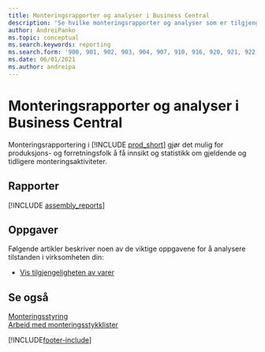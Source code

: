 ```yaml
---
title: Monteringsrapporter og analyser i Business Central
description: 'Se hvilke monteringsrapporter og analyser som er tilgjengelige i standardversjonen av Business Central, slik at du kan holde oversikt over virksomheten.'
author: AndreiPanko
ms.topic: conceptual
ms.search.keywords: reporting
ms.search.form: '900, 901, 902, 903, 904, 907, 910, 916, 920, 921, 922, 923, 940, 941, 942, 930, 931, 932, 914, 915, 905, Report_801, Report_809, Report_810, Report_811, Report_812, Report_915, Report_5871, Report_5872'
ms.date: 06/01/2021
ms.author: andreipa
---
```

# <a name="assembly-reports-and-analytics-in-business-central" />Monteringsrapporter og analyser i Business Central

Monteringsrapportering i [!INCLUDE [prod_short](includes/prod_short.md)] gjør det mulig for produksjons- og forretningsfolk å få innsikt og statistikk om gjeldende og tidligere monteringsaktiviteter.  

## <a name="reports" />Rapporter

[!INCLUDE [assembly_reports](includes/assembly-reports-include.md)]

## <a name="tasks" />Oppgaver

Følgende artikler beskriver noen av de viktige oppgavene for å analysere tilstanden i virksomheten din:

* [Vis tilgjengeligheten av varer](inventory-how-availability-overview.md)

## <a name="see-also" />Se også

[Monteringsstyring](assembly-assemble-items.md)  
[Arbeid med monteringsstykklister](assembly-how-work-assembly-boms.md)  

[!INCLUDE[footer-include](includes/footer-banner.md)]
